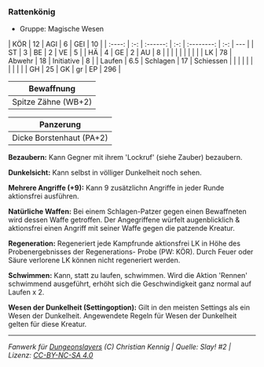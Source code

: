 ### Rattenkönig

- Gruppe: Magische Wesen

|  KÖR   | 12  |   AGI    |  6  |    GEI     | 10  |
| :----: | :-: | :------: | :-: | :--------: | :-: | --- |
|   ST   |  3  |    BE    |  2  |     VE     |  5  |
|   HÄ   |  4  |    GE    |  2  |     AU     |  8  |
|        |     |          |     |            |     |     |
|   LK   | 78  |  Abwehr  | 18  | Initiative |  8  |
| Laufen | 6.5 | Schlagen | 17  | Schiessen  |     |
|        |     |          |     |            |     |     |
|   GH   | 25  |    GK    | gr  |     EP     | 296 |

|     Bewaffnung      |
| :-----------------: |
| Spitze Zähne (WB+2) |

|        Panzerung         |
| :----------------------: |
| Dicke Borstenhaut (PA+2) |

**Bezaubern:** Kann Gegner mit ihrem 'Lockruf' (siehe Zauber) bezaubern.

**Dunkelsicht:** Kann selbst in völliger Dunkelheit noch sehen.

**Mehrere Angriffe (+9):** Kann 9 zusätzlichn Angriffe in jeder Runde aktionsfrei ausführen.

**Natürliche Waffen:** Bei einem Schlagen-Patzer gegen einen Bewaffneten wird dessen Waffe getroffen. Der Angegriffene würfelt augenblicklich & aktionsfrei einen Angriff mit seiner Waffe gegen die patzende Kreatur.

**Regeneration:** Regeneriert jede Kampfrunde aktionsfrei LK in Höhe des Probenergebnisses der Regenerations- Probe (PW: KÖR). Durch Feuer oder Säure verlorene LK können nicht regeneriert werden.

**Schwimmen:** Kann, statt zu laufen, schwimmen. Wird die Aktion 'Rennen' schwimmend ausgeführt, erhöht sich die Geschwindigkeit ganz normal auf Laufen x 2.

**Wesen der Dunkelheit (Settingoption):** Gilt in den meisten Settings als ein Wesen der Dunkelheit. Angewendete Regeln für Wesen der Dunkelheit gelten für diese Kreatur.

---

_Fanwerk für [Dungeonslayers](https://www.dungeonslayers.net/) (C) Christian Kennig | Quelle: Slay! #2 | Lizenz: [CC-BY-NC-SA 4.0](https://creativecommons.org/licenses/by-nc-sa/4.0/deed.de)_
